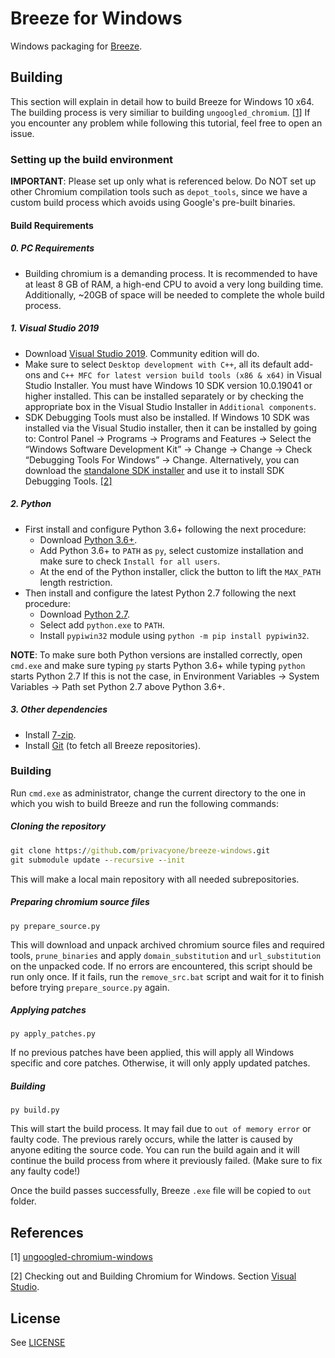 # Breeze for Windows

Windows packaging for [Breeze](../../../breeze-core).

## Building

This section will explain in detail how to build Breeze for Windows 10 x64.
The building process is very similiar to building `ungoogled_chromium`. [[1]](#1)
If you encounter any problem while following this tutorial, feel free to open an issue. 

### Setting up the build environment

**IMPORTANT**: Please set up only what is referenced below. Do NOT set up other Chromium compilation tools such as `depot_tools`, since we have a custom build process which avoids using Google's pre-built binaries.

#### Build Requirements
##### 0. PC Requirements
* Building chromium is a demanding process. It is recommended to have at least 8 GB of RAM, a high-end CPU to avoid a very long building time. Additionally, ~20GB of space will be needed to complete the whole build process. 
##### 1. Visual Studio 2019
* Download [Visual Studio 2019](https://visualstudio.microsoft.com/downloads/). Community edition will do.
* Make sure to select `Desktop development with C++`, all its default add-ons and `C++ MFC for latest version build tools (x86 & x64)` in Visual Studio Installer. You must have Windows 10 SDK version 10.0.19041 or higher installed. This can be installed separately or by checking the appropriate box in the Visual Studio Installer in `Additional components`. 
* SDK Debugging Tools must also be installed. If Windows 10 SDK was installed via the Visual Studio installer, then it can be installed by going to: Control Panel → Programs → Programs and Features → Select the “Windows Software Development Kit” → Change → Change → Check “Debugging Tools For Windows” → Change. Alternatively, you can download the [standalone SDK installer](https://developer.microsoft.com/en-us/windows/downloads/windows-10-sdk/) and use it to install SDK Debugging Tools. [[2]](#2)
##### 2. Python
* First install and configure Python 3.6+ following the next procedure:
    * Download [Python 3.6+](https://www.python.org/downloads/).
    * Add Python 3.6+ to `PATH` as `py`, select customize installation and make sure to check `Install for all users`. 
    * At the end of the Python installer, click the button to lift the `MAX_PATH` length restriction.
* Then install and configure the latest Python 2.7 following the next procedure:
    * Download [Python 2.7](https://www.python.org/downloads/release/python-2718/).
    * Select add `python.exe` to `PATH`.
    * Install `pypiwin32` module using `python -m pip install pypiwin32`.

**NOTE**:  To make sure both Python versions are installed correctly, open `cmd.exe` and make sure typing `py` starts Python 3.6+ while typing `python` starts Python 2.7
 If this is not the case, in Environment Variables → System Variables → Path set Python 2.7 above Python 3.6+.

##### 3. Other dependencies
* Install [7-zip](https://www.7-zip.org/download.html).
* Install [Git](https://git-scm.com/download/win) (to fetch all Breeze repositories).

### Building

Run `cmd.exe` as administrator, change the current directory to the one in which you wish to build Breeze and run the following commands:

##### Cloning the repository
```cmd
git clone https://github.com/privacyone/breeze-windows.git
git submodule update --recursive --init
```
This will make a local main repository with all needed subrepositories.
##### Preparing chromium source files

```
py prepare_source.py
```
This will download and unpack archived chromium source files and required tools, `prune_binaries` and apply `domain_substitution` and `url_substitution` on the unpacked code. If no errors are encountered, this script should be run only once. If it fails, run the `remove_src.bat` script and wait for it to finish before trying `prepare_source.py` again.

##### Applying patches
```
py apply_patches.py
```
If no previous patches have been applied, this will apply all Windows specific and core patches. Otherwise, it will only apply updated patches.

##### Building
```
py build.py
```
This will start the build process. It may fail due to `out of memory error` or faulty code. The previous rarely occurs, while the latter is caused by anyone editing the source code. You can run the build again and it will continue the build process from where it previously failed. (Make sure to fix any faulty code!)

Once the build passes successfully, Breeze `.exe` file will be copied to `out` folder.

## References
<a id="1">[1]</a> [ungoogled-chromium-windows](https://github.com/ungoogled-software/ungoogled-chromium-windows)

<a id="2">[2]</a> Checking out and Building Chromium for Windows. Section [Visual Studio](https://chromium.googlesource.com/chromium/src/+/refs/tags/85.0.4183.102/docs/windows_build_instructions.md#visual-studio).

## License

See [LICENSE](LICENSE)
